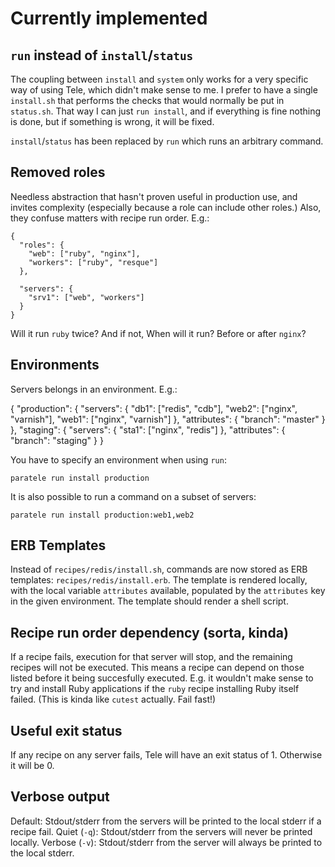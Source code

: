 # Currently implemented

## `run` instead of `install`/`status`

The coupling between `install` and `system` only works for a very specific way of using Tele, which didn't make sense to me. I prefer to have a single `install.sh` that performs the checks that would normally be put in `status.sh`. That way I can just `run install`, and if everything is fine nothing is done, but if something is wrong, it will be fixed.

`install`/`status` has been replaced by `run` which runs an arbitrary command.

## Removed roles

Needless abstraction that hasn't proven useful in production use, and invites complexity (especially because a role can include other roles.) Also, they confuse matters with recipe run order. E.g.:
      
    
    {
      "roles": {
        "web": ["ruby", "nginx"],
        "workers": ["ruby", "resque"]
      },

      "servers": {
        "srv1": ["web", "workers"]
      }
    }
  
Will it run `ruby` twice? And if not, When will it run? Before or after `nginx`?

## Environments

Servers belongs in an environment. E.g.:

  {
    "production": {
      "servers": {
        "db1": ["redis", "cdb"],
        "web2": ["nginx", "varnish"],
        "web1": ["nginx", "varnish"]
      },
      "attributes": {
        "branch": "master"
      }
    },
    "staging": {
      "servers": {
        "sta1": ["nginx", "redis"]
      },
      "attributes": {
        "branch": "staging"
      }
    }

You have to specify an environment when using `run`:

    paratele run install production

It is also possible to run a command on a subset of servers:

    paratele run install production:web1,web2

## ERB Templates

Instead of `recipes/redis/install.sh`, commands are now stored as ERB templates: `recipes/redis/install.erb`. The template is rendered locally, with the local variable `attributes` available, populated by the `attributes` key in the given environment. The template should render a shell script.

## Recipe run order dependency (sorta, kinda)

If a recipe fails, execution for that server will stop, and the remaining recipes will not be executed. This means a recipe can depend on those listed before it being succesfully executed. E.g. it wouldn't make sense to try and install Ruby applications if the `ruby` recipe installing Ruby itself failed. (This is kinda like `cutest` actually. Fail fast!)

## Useful exit status

If any recipe on any server fails, Tele will have an exit status of 1. Otherwise it will be 0.

## Verbose output

Default: Stdout/stderr from the servers will be printed to the local stderr if a recipe fail.
Quiet (`-q`): Stdout/stderr from the servers will never be printed locally.
Verbose (`-v`): Stdout/stderr from the server will always be printed to the local stderr.
